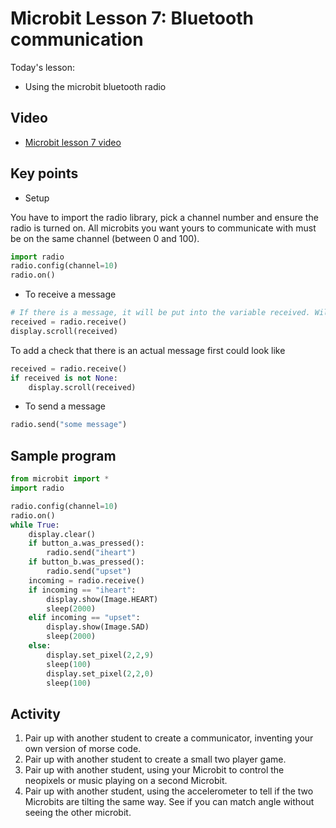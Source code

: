 # Microbit Lesson 7: Bluetooth communication

Today's lesson:

* Using the microbit bluetooth radio

## Video

* [Microbit lesson 7 video](https://youtu.be/w_YkS4abi9U)

## Key points

* Setup

You have to import the radio library, pick a channel number and ensure the radio is turned on. All microbits you want yours to communicate with must be on the same channel (between 0 and 100).

```python
import radio
radio.config(channel=10)
radio.on()
```

* To receive a message

```python
# If there is a message, it will be put into the variable received. Will be set to `None` if there isn't a message.
received = radio.receive()
display.scroll(received)
```

To add a check that there is an actual message first could look like

```python
received = radio.receive()
if received is not None:
    display.scroll(received)
```

* To send a message

```python
radio.send("some message")
```

## Sample program

```python
from microbit import *
import radio

radio.config(channel=10)
radio.on()
while True:
    display.clear()
    if button_a.was_pressed():
        radio.send("iheart")
    if button_b.was_pressed():
        radio.send("upset")
    incoming = radio.receive()
    if incoming == "iheart":
        display.show(Image.HEART)
        sleep(2000)
    elif incoming == "upset":
        display.show(Image.SAD)
        sleep(2000)
    else:
        display.set_pixel(2,2,9)
        sleep(100)
        display.set_pixel(2,2,0)
        sleep(100)
```

## Activity

1. Pair up with another student to create a communicator, inventing your own version of morse code.
2. Pair up with another student to create a small two player game.
3. Pair up with another student, using your Microbit to control the neopixels or music playing on a second Microbit.
4. Pair up with another student, using the accelerometer to tell if the two Microbits are tilting the same way. See if you can match angle without seeing the other microbit.
